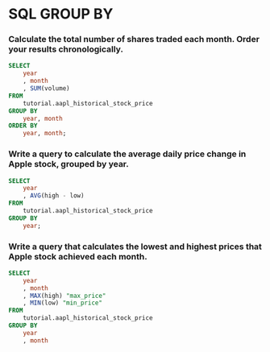 # SQL GROUP BY

### Calculate the total number of shares traded each month. Order your results chronologically.
```sql
SELECT
    year
    , month
    , SUM(volume)
FROM
    tutorial.aapl_historical_stock_price
GROUP BY
    year, month
ORDER BY
    year, month;
```

### Write a query to calculate the average daily price change in Apple stock, grouped by year.
```sql
SELECT
    year
    , AVG(high - low)
FROM
    tutorial.aapl_historical_stock_price
GROUP BY
    year;
```

### Write a query that calculates the lowest and highest prices that Apple stock achieved each month.
```sql
SELECT
    year
    , month
    , MAX(high) "max_price"
    , MIN(low) "min_price"
FROM
    tutorial.aapl_historical_stock_price
GROUP BY
    year
    , month
```